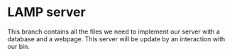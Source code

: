 # LAMP server
This branch contains all the files we need to implement our server with a database and a webpage.
This server will be update by an interaction with our bin.

